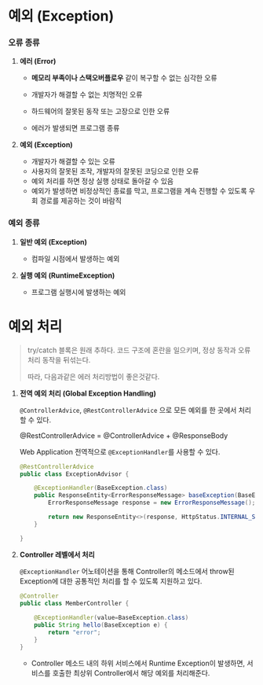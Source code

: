 # 예외 (Exception)



### 오류 종류

1. **에러 (Error)**

   - **메모리 부족이나 스택오버플로우** 같이 복구할 수 없는 심각한 오류
   - 개발자가 해결할 수 없는 치명적인 오류

   - 하드웨어의 잘못된 동작 또는 고장으로 인한 오류
   - 에러가 발생되면 프로그램 종류

2. **예외 (Exception)**

   - 개발자가 해결할 수 있는 오류
   - 사용자의 잘못된 조작, 개발자의 잘못된 코딩으로 인한 오류
   - 예외 처리를 하면 정상 실행 상태로 돌아갈 수 있음
   - 예외가 발생하면 비정상적인 종료를 막고, 프로그램을 계속 진행할 수 있도록 우회 경로를 제공하는 것이 바람직



### 예외 종류

1. **일반 예외 (Exception)**

   - 컴파일 시점에서 발생하는 예외

     

2. **실행 예외 (RuntimeException)**

   - 프로그램 실행시에 발생하는 예외



# 예외 처리

>  try/catch 블록은 원래 추하다. 코드 구조에 혼란을 일으키며, 정상 동작과 오류 처리 동작을 뒤섞는다.
>
> 따라, 다음과같은 에러 처리방법이 좋은것같다.

1. **전역 예외 처리 (Global Exception Handling)**

   `@ControllerAdvice`, `@RestControllerAdvice` 으로 모든 예외를 한 곳에서 처리할 수 있다.

   @RestControllerAdvice  = @ControllerAdvice + @ResponseBody

   Web Application 전역적으로 `@ExceptionHandler`를 사용할 수 있다.

   ```java
   @RestControllerAdvice
   public class ExceptionAdvisor {
   
       @ExceptionHandler(BaseException.class)
       public ResponseEntity<ErrorResponseMessage> baseException(BaseException e) {
           ErrorResponseMessage response = new ErrorResponseMessage();
   
           return new ResponseEntity<>(response, HttpStatus.INTERNAL_SERVER_ERROR);
       }
   
   }
   ```

   

2. **Controller 레벨에서 처리**

   `@ExceptionHandler` 어노테이션을 통해 Controller의 메소드에서 throw된 Exception에 대한 공통적인 처리를 할 수 있도록 지원하고 있다.

   ```java
   @Controller
   public class MemberController {
     
       @ExceptionHandler(value=BaseException.class)
       public String hello(BaseException e) {
           return "error";
       }
   }
   ```

   - Controller 메소드 내의 하위 서비스에서 Runtime Exception이 발생하면, 서비스를 호출한 최상위 Controller에서 해당 예외를 처리해준다.

